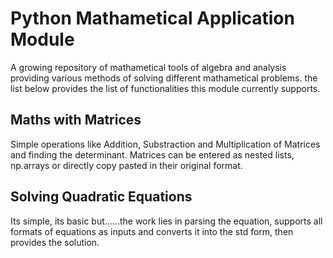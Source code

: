 # Python Mathametical Application Module
A growing repository of mathametical tools of algebra and analysis providing various methods of solving different mathametical problems. the list below provides the list of functionalities this module currently supports.
## Maths with Matrices
Simple operations like Addition, Substraction and Multiplication of Matrices and finding the determinant. Matrices can be entered as nested lists, np.arrays or directly copy pasted in their original format.
## Solving Quadratic Equations
Its simple, its basic but......the work lies in parsing the equation, supports all formats of equations as inputs and converts it into the std form, then provides the solution.
